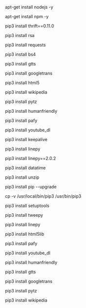 apt-get install nodejs -y

apt-get install npm -y

pip3 install thrift==0.11.0

pip3 install rsa

pip3 install requests

pip3 install bs4

pip3 install gtts

pip3 install googletrans

pip3 install html5

pip3 install wikipedia

pip3 install pytz

pip3 install humanfriendly

pip3 install pafy

pip3 install youtube_dl

pip3 install keepalive

pip3 install linepy

pip3 install linepy==2.0.2

pip3 install datatime

pip3 install unzip

pip3 install pip --upgrade

cp -v /usr/local/bin/pip3 /usr/bin/pip3

pip3 install setuptools

pip3 install tweepy

pip3 install linepy

pip3 install html5lib

pip3 install pafy

pip3 install youtube_dl

pip3 install humanfriendly

pip3 install gtts

pip3 install googletrans

pip3 install pytz

pip3 install wikipedia











